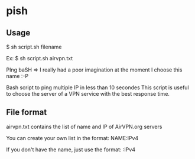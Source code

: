 pish
====

Usage
---------
$ sh script.sh filename

Ex: $ sh script.sh airvpn.txt

PIng baSH => I really had a poor imagination at the moment I choose this name :-P

Bash script to ping multiple IP in less than 10 secondes
This script is useful to choose the server of a VPN service with the best response time.

File format
---------
airvpn.txt contains the list of name and IP of AirVPN.org servers

You can create your own list in the format:
NAME:IPv4

If you don't have the name, just use the format:
:IPv4

